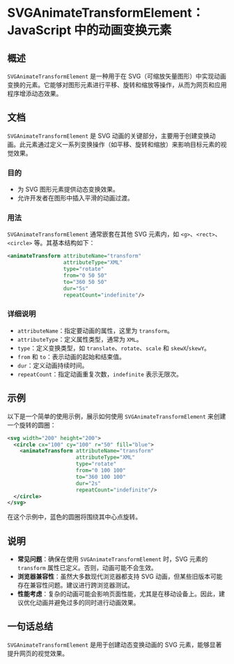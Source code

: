 <!--
Meta Description: # SVGAnimateTransformElement：JavaScript 中的动画变换元素 ## 概述 `SVGAnimateTransformElement` 是一种用于在 SVG（可缩放矢量图形）中实现动画变换的元素。它能够对图形元素进行平移、旋转和缩放等操作，从而为网页和应用程序增添动态...
Meta Keywords: svg, svganimatetransformelement, 100, xml, transform
-->

# SVGAnimateTransformElement：JavaScript 中的动画变换元素

## 概述
`SVGAnimateTransformElement` 是一种用于在 SVG（可缩放矢量图形）中实现动画变换的元素。它能够对图形元素进行平移、旋转和缩放等操作，从而为网页和应用程序增添动态效果。

## 文档
`SVGAnimateTransformElement` 是 SVG 动画的关键部分，主要用于创建变换动画。此元素通过定义一系列变换操作（如平移、旋转和缩放）来影响目标元素的视觉效果。

### 目的
- 为 SVG 图形元素提供动态变换效果。
- 允许开发者在图形中插入平滑的动画过渡。

### 用法
`SVGAnimateTransformElement` 通常嵌套在其他 SVG 元素内，如 `<g>`、`<rect>`、`<circle>` 等。其基本结构如下：

```xml
<animateTransform attributeName="transform"
                  attributeType="XML"
                  type="rotate"
                  from="0 50 50"
                  to="360 50 50"
                  dur="5s"
                  repeatCount="indefinite"/>
```

### 详细说明
- `attributeName`：指定要动画的属性，这里为 `transform`。
- `attributeType`：定义属性类型，通常为 `XML`。
- `type`：定义变换类型，如 `translate`、`rotate`、`scale` 和 `skewX`/`skewY`。
- `from` 和 `to`：表示动画的起始和结束值。
- `dur`：定义动画持续时间。
- `repeatCount`：指定动画重复次数，`indefinite` 表示无限次。

## 示例
以下是一个简单的使用示例，展示如何使用 `SVGAnimateTransformElement` 来创建一个旋转的圆圈：

```xml
<svg width="200" height="200">
  <circle cx="100" cy="100" r="50" fill="blue">
    <animateTransform attributeName="transform"
                      attributeType="XML"
                      type="rotate"
                      from="0 100 100"
                      to="360 100 100"
                      dur="2s"
                      repeatCount="indefinite"/>
  </circle>
</svg>
```

在这个示例中，蓝色的圆圈将围绕其中心点旋转。

## 说明
- **常见问题**：确保在使用 `SVGAnimateTransformElement` 时，SVG 元素的 `transform` 属性已定义。否则，动画可能不会生效。
- **浏览器兼容性**：虽然大多数现代浏览器都支持 SVG 动画，但某些旧版本可能存在兼容性问题。建议进行跨浏览器测试。
- **性能考虑**：复杂的动画可能会影响页面性能，尤其是在移动设备上。因此，建议优化动画并避免过多的同时进行动画效果。

## 一句话总结
`SVGAnimateTransformElement` 是用于创建动态变换动画的 SVG 元素，能够显著提升网页的视觉效果。